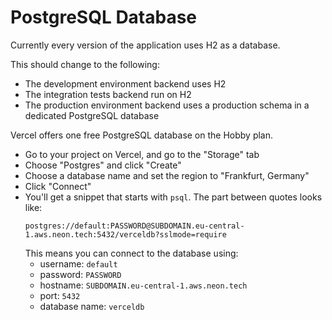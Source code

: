 # PostgreSQL Database

Currently every version of the application uses H2 as a database.

This should change to the following:

* The development environment backend uses H2
* The integration tests backend run on H2
* The production environment backend uses a production schema in a dedicated PostgreSQL database

Vercel offers one free PostgreSQL database on the Hobby plan.

- Go to your project on Vercel, and go to the "Storage" tab
- Choose "Postgres" and click "Create"
- Choose a database name and set the region to "Frankfurt, Germany"
- Click "Connect"
- You'll get a snippet that starts with `psql`. The part between quotes looks like:
  ```
  postgres://default:PASSWORD@SUBDOMAIN.eu-central-1.aws.neon.tech:5432/verceldb?sslmode=require
  ```
  This means you can connect to the database using:
  - username: `default`
  - password: `PASSWORD`
  - hostname: `SUBDOMAIN.eu-central-1.aws.neon.tech`
  - port: `5432`
  - database name: `verceldb`
